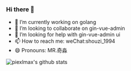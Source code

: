 ### Hi there 👋

<!--
**piexlmax/piexlmax** is a ✨ _special_ ✨ repository because its `README.md` (this file) appears on your GitHub profile.

Here are some ideas to get you started:
 -->
- 🔭 I’m currently working on golang
- 👯 I’m looking to collaborate on gin-vue-admin
- 🤔 I’m looking for help with gin-vue-admin ui
- 📫 How to reach me: weChat:shouzi_1994
- 😄 Pronouns: MR.奇淼

![piexlmax's github stats](https://github-readme-stats.vercel.app/api?username=piexlmax&show_icons=true&theme=radical)
